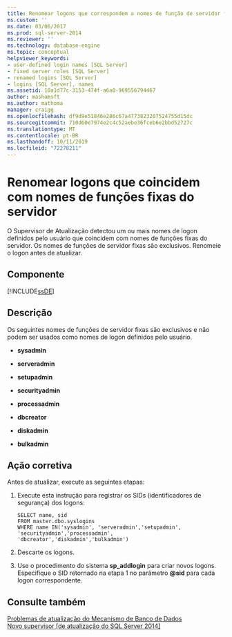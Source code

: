 ```yaml
---
title: Renomear logons que correspondem a nomes de função de servidor fixa | Microsoft Docs
ms.custom: ''
ms.date: 03/06/2017
ms.prod: sql-server-2014
ms.reviewer: ''
ms.technology: database-engine
ms.topic: conceptual
helpviewer_keywords:
- user-defined login names [SQL Server]
- fixed server roles [SQL Server]
- renamed logins [SQL Server]
- logins [SQL Server], names
ms.assetid: 10a1d77c-3153-474f-a6a0-969556794467
author: mashamsft
ms.author: mathoma
manager: craigg
ms.openlocfilehash: df9d9e51846e286c67a4773823207524755d15dc
ms.sourcegitcommit: 710d60e7974e2c4c52aebe36fceb6e2bbd52727c
ms.translationtype: MT
ms.contentlocale: pt-BR
ms.lasthandoff: 10/11/2019
ms.locfileid: "72278211"
---
```

# <a name="rename-logins-matching-fixed-server-role-names"></a>Renomear logons que coincidem com nomes de funções fixas do servidor
  O Supervisor de Atualização detectou um ou mais nomes de logon definidos pelo usuário que coincidem com nomes de funções fixas do servidor. Os nomes de funções de servidor fixas são exclusivos. Renomeie o logon antes de atualizar.  
  
## <a name="component"></a>Componente  
 [!INCLUDE[ssDE](../../includes/ssde-md.md)]  
  
## <a name="description"></a>Descrição  
 Os seguintes nomes de funções de servidor fixas são exclusivos e não podem ser usados como nomes de logon definidos pelo usuário.  
  
-   **sysadmin**  
  
-   **serveradmin**  
  
-   **setupadmin**  
  
-   **securityadmin**  
  
-   **processadmin**  
  
-   **dbcreator**  
  
-   **diskadmin**  
  
-   **bulkadmin**  
  
## <a name="corrective-action"></a>Ação corretiva  
 Antes de atualizar, execute as seguintes etapas:  
  
1.  Execute esta instrução para registrar os SIDs (identificadores de segurança) dos logons:  
  
    ```  
    SELECT name, sid   
    FROM master.dbo.syslogins   
    WHERE name IN('sysadmin', 'serveradmin','setupadmin', 'securityadmin','processadmin', 'dbcreator','diskadmin','bulkadmin')  
    ```  
  
2.  Descarte os logons.  
  
3.  Use o procedimento do sistema **sp_addlogin** para criar novos logons. Especifique o SID retornado na etapa 1 no parâmetro **\@sid** para cada logon correspondente.  
  
## <a name="see-also"></a>Consulte também  
 [Problemas de atualização do Mecanismo de Banco de Dados](../../../2014/sql-server/install/database-engine-upgrade-issues.md)   
 [Novo supervisor &#91;de atualização do SQL Server 2014&#93;](sql-server-2014-upgrade-advisor.md)  
  
  
